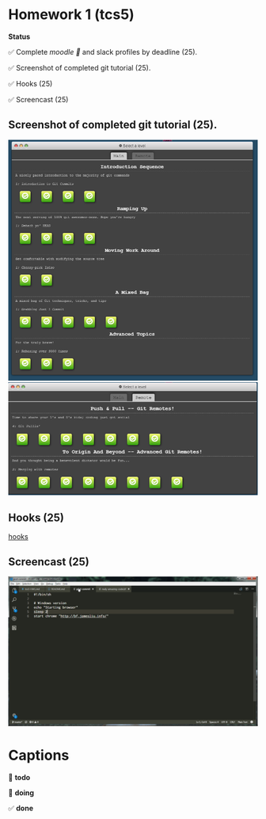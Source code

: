 Homework 1 (tcs5)
=========

**Status**

:white_check_mark: Complete *moodle :new_moon_with_face:* and slack profiles by deadline (25). 

:white_check_mark: Screenshot of completed git tutorial (25).

:white_check_mark: Hooks (25)

:white_check_mark: Screencast (25)

 ## Screenshot of completed git tutorial (25).
 
![git][git]
![git-remote][git-remote]

## Hooks (25)

[hooks][hooks]

## Screencast (25)

![screen][screen]

Captions
=========
:red_circle: **todo**

:large_blue_circle: **doing**

:white_check_mark: **done**

[git]: https://github.com/tacsio/IF1007-HW/raw/master/hw1/img/git-main.png
[git-remote]: https://github.com/tacsio/IF1007-HW/raw/master/hw1/img/git-remote.png
[hooks]: https://github.com/tacsio/IF1007-HW/blob/master/hw1/post-commit
[screen]: https://github.com/tacsio/IF1007-HW/raw/master/hw1/img/screencast.gif